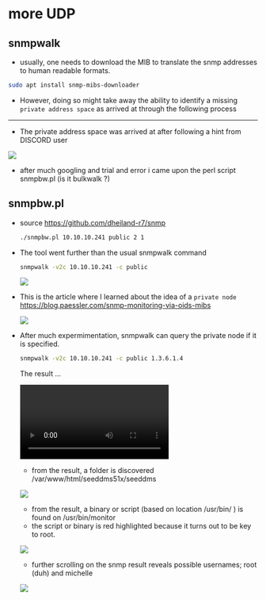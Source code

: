 # more UDP

## snmpwalk
- usually, one needs to download the MIB to translate the snmp addresses to human readable formats. 
````bash
sudo apt install snmp-mibs-downloader
````
- However, doing so might take away the ability to identify a missing `private address space` as arrived at through the following process

<HR>

- The private address space was arrived at after following a hint from DISCORD user 

![](PIT.HTB-01.png)

- after much googling and trial and error i came upon the perl script <span class="myYellowHighlight">snmpbw.pl</span> (is it bulkwalk ?)

## snmpbw.pl
- source https://github.com/dheiland-r7/snmp
	````bash
	./snmpbw.pl 10.10.10.241 public 2 1
	````
- The tool went further than the usual snmpwalk command
	````bash
	snmpwalk -v2c 10.10.10.241 -c public
	````
	![](PIT.HTB-02.png)
- This is the article where I learned about the idea of a `private node`
	https://blog.paessler.com/snmp-monitoring-via-oids-mibs

	![](PIT.HTB-03.png)
	
- After much expermimentation, snmpwalk can query the private node if it is specified.
	````bash
	snmpwalk -v2c 10.10.10.241 -c public 1.3.6.1.4
	````
	The result ...
	
	![](PIT.HTB-04.mp4)
	
	- from the result, a folder is discovered  <span id="seeddms" class="myYellowHighlight">/var/www/html/seeddms51x/seeddms
	</span>
 
	![](PIT.HTB-05.png)
	
	- from the result, a binary or  script (based on location <span class="myYellowHighlight">/usr/bin/</span> ) is found on <span class="myRedHighlight">/usr/bin/monitor</span>
	- the script or binary is <span class="myRedHighlight">red highlighted</span> because it turns out to be key to root.
	
	![](PIT.HTB-06.png)
	
	- further scrolling on the snmp result reveals possible usernames; 	root (duh) and <span class="myYellowHighlight">michelle</span>
	
	![](PIT.HTB-07.png)
	
	
	
	
	
	
	
